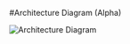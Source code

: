 #Architecture Diagram (Alpha)

![Architecture Diagram](https://github.com/jmehic/NullPointerProductions/tree/dev/img/arch_diag.png)
